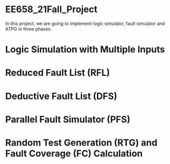 # EE658_21Fall_Project
In this project, we are going to implement logic simulator, fault simulator and ATPG in three phases.

# Logic Simulation with Multiple Inputs

# Reduced Fault List (RFL)

# Deductive Fault List (DFS)

# Parallel Fault Simulator (PFS)

# Random Test Generation (RTG) and Fault Coverage (FC) Calculation
